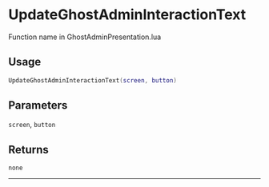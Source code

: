 # UpdateGhostAdminInteractionText
Function name in GhostAdminPresentation.lua
## Usage
```lua
UpdateGhostAdminInteractionText(screen, button)
```
## Parameters
`screen`, `button`
## Returns
`none`

---